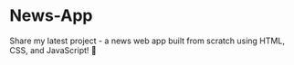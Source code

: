 # News-App
Share my latest project - a news web app built from scratch using HTML, CSS, and JavaScript! 🚀
